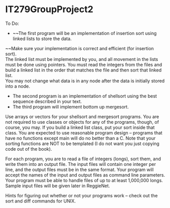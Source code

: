 # IT279GroupProject2


To Do:
* ~~The first program will be an implementation of insertion sort using linked lists to store the data. 

~~Make sure your implementation is correct and efficient (for insertion sort).  
The linked list must be implemented by you, and all movement in the lists must be done using pointers. 
You must read the integers from the files and build a linked list in the order that matches the file and then sort that linked list.  
You may not change what data is in any node after the data is initially stored into a node.


* The second program is an implementation of shellsort using the best sequence described in your text.  
* The third program will implement bottom up mergesort.  

Use arrays or vectors for your shellsort and mergesort programs.  You are not required to use classes or objects for any of the programs, though, of course, you may.  If you build a linked list class, put your sort inside that class.  You are expected to use reasonable program design – programs that have no functions except main will do no better than a C.  Note that your sorting functions are NOT to be templated (I do not want you just copying code out of the book).


For each program, you are to read a file of integers (longs), sort them, and write them into an output file.  The input files will contain one integer per line, and the output files must be in the same format.  Your program will accept the names of the input and output files as command line parameters.  Your program must be able to handle files of up to at least 1,000,000 longs. Sample input files will be given later in ReggieNet. 

Hints for figuring out whether or not your programs work – check out the sort and diff commands for UNIX.
